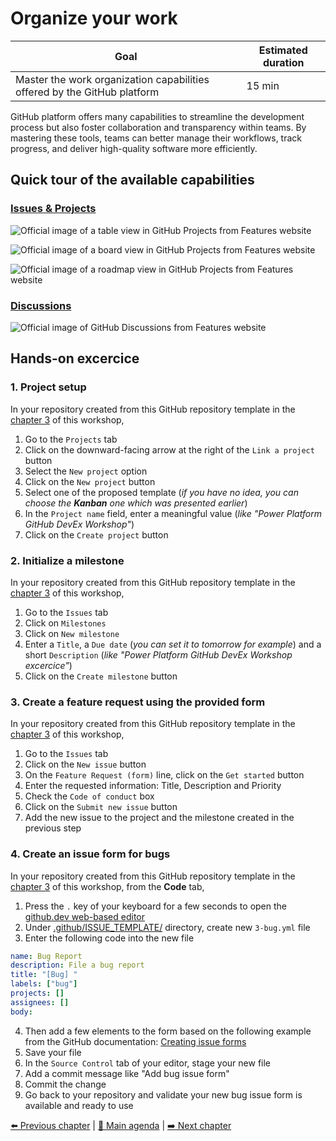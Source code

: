 # Organize your work

| **Goal**                                                                 | **Estimated duration** |
| ------------------------------------------------------------------------ | ---------------------- |
| Master the work organization capabilities offered by the GitHub platform | 15 min                 |

GitHub platform offers many capabilities to streamline the development process but also foster collaboration and transparency within teams.
By mastering these tools, teams can better manage their workflows, track progress, and deliver high-quality software more efficiently.

## Quick tour of the available capabilities

### [Issues & Projects](https://github.com/features/issues)

![Official image of a table view in GitHub Projects from Features website](https://github.githubassets.com/assets/memex-view-table-ab6c736cecef.png?width=1824&format=webpll)

![Official image of a board view in GitHub Projects from Features website](https://github.githubassets.com/assets/memex-view-board-cebeb9984e53.png?width=1824&format=webpll)

![Official image of a roadmap view in GitHub Projects from Features website](https://github.githubassets.com/assets/memex-view-roadmap-55ec09564df0.png?width=1824&format=webpll)

### [Discussions](https://github.com/features/discussions)

![Official image of GitHub Discussions from Features website](https://github.githubassets.com/assets/overview-d34a37d61239.png?width=1033&format=webpll)

## Hands-on excercice

### 1. Project setup

In your repository created from this GitHub repository template in the [chapter 3](./03-InitializeWorkspace.md) of this workshop,
1. Go to the `Projects` tab
2. Click on the downward-facing arrow at the right of the `Link a project` button
3. Select the `New project` option
4. Click on the `New project` button
5. Select one of the proposed template (_if you have no idea, you can choose the **Kanban** one which was presented earlier_)
6. In the `Project name` field, enter a meaningful value (_like "Power Platform GitHub DevEx Workshop"_)
7. Click on the `Create project` button

### 2. Initialize a milestone

In your repository created from this GitHub repository template in the [chapter 3](./03-InitializeWorkspace.md) of this workshop,
1. Go to the `Issues` tab
2. Click on `Milestones`
3. Click on `New milestone`
4. Enter a `Title`, a `Due date` (_you can set it to tomorrow for example_) and a short `Description` (_like "Power Platform GitHub DevEx Workshop excercice"_)
5. Click on the `Create milestone` button

### 3. Create a feature request using the provided form

In your repository created from this GitHub repository template in the [chapter 3](./03-InitializeWorkspace.md) of this workshop,
1. Go to the `Issues` tab
2. Click on the `New issue` button
3. On the `Feature Request (form)` line, click on the `Get started` button
4. Enter the requested information: Title, Description and Priority
5. Check the `Code of conduct` box
6. Click on the `Submit new issue` button
7. Add the new issue to the project and the milestone created in the previous step

### 4. Create an issue form for bugs

In your repository created from this GitHub repository template in the [chapter 3](./03-InitializeWorkspace.md) of this workshop, from the **Code** tab,
1. Press the `.` key of your keyboard for a few seconds to open the [github.dev web-based editor](https://docs.github.com/en/codespaces/the-githubdev-web-based-editor)
2. Under [.github/ISSUE_TEMPLATE/](../.github/ISSUE_TEMPLATE/) directory, create new `3-bug.yml` file
3. Enter the following code into the new file

```yml
name: Bug Report
description: File a bug report
title: "[Bug] "
labels: ["bug"]
projects: []
assignees: []
body:
```

4. Then add a few elements to the form based on the following example from the GitHub documentation: [Creating issue forms](https://docs.github.com/en/communities/using-templates-to-encourage-useful-issues-and-pull-requests/configuring-issue-templates-for-your-repository#creating-issue-forms)
5. Save your file
6. In the `Source Control` tab of your editor, stage your new file
7. Add a commit message like "Add bug issue form"
8. Commit the change
9. Go back to your repository and validate your new bug issue form is available and ready to use

[⬅️ Previous chapter](./03-InitializeWorkspace.md) | [🏡 Main agenda](../README.md#workshop-agenda) | [➡️ Next chapter](./05-SomeALMSetup.md)